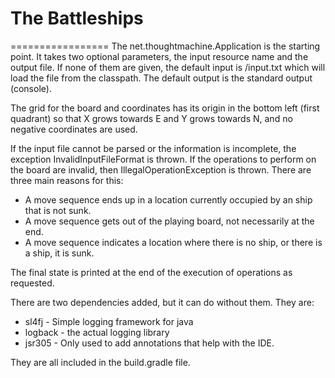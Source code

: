 # The Battleships
=================
The net.thoughtmachine.Application is the starting point. It takes two optional parameters, the input resource name and
the output file. If none of them are given, the default input is /input.txt which will load the file from the classpath.
The default output is the standard output (console).

The grid for the board and coordinates has its origin in the bottom left (first quadrant) so that X grows towards E and
Y grows towards N, and no negative coordinates are used.

If the input file cannot be parsed or the information is incomplete, the exception InvalidInputFileFormat is thrown.
If the operations to perform on the board are invalid, then IllegalOperationException is thrown. There are three main
reasons for this:

- A move sequence ends up in a location currently occupied by an ship that is not sunk.
- A move sequence gets out of the playing board, not necessarily at the end.
- A move sequence indicates a location where there is no ship, or there is a ship, it is sunk.

The final state is printed at the end of the execution of operations as requested.

There are two dependencies added, but it can do without them. They are:
- sl4fj - Simple logging framework for java
- logback - the actual logging library
- jsr305 - Only used to add annotations that help with the IDE.

They are all included in the build.gradle file.


